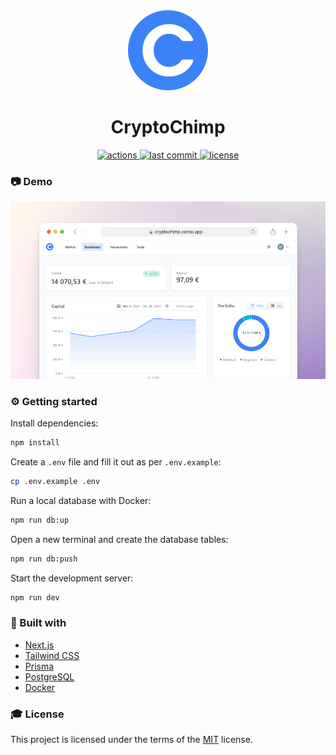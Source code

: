 <div align="center">
  <img src="./public/logo.svg" height="128px" width="128px"/>
  <h1>CryptoChimp</h1>
  <a href="https://github.com/MaximilianHagelstam/cryptochimp/actions">
    <img src="https://github.com/MaximilianHagelstam/cryptochimp/actions/workflows/ci.yml/badge.svg" alt="actions" />
  </a>
  <a href="https://github.com/MaximilianHagelstam/cryptochimp/commits/main">
    <img src="https://img.shields.io/github/last-commit/MaximilianHagelstam/cryptochimp" alt="last commit" />
  </a>
  <a href="https://github.com/MaximilianHagelstam/cryptochimp/blob/main/LICENSE">
    <img src="https://img.shields.io/github/license/MaximilianHagelstam/cryptochimp.svg" alt="license" />
  </a>
</div>

### 📷 Demo

<a href="https://cryptochimp.vercel.app/">
  <img src="screenshot.png" alt="screenshot" width="800"/>
</a>

### ⚙️ Getting started

Install dependencies:

```bash
npm install
```

Create a `.env` file and fill it out as per `.env.example`:

```bash
cp .env.example .env
```

Run a local database with Docker:

```bash
npm run db:up
```

Open a new terminal and create the database tables:

```bash
npm run db:push
```

Start the development server:

```bash
npm run dev
```

### 👾 Built with

- [Next.js](https://nextjs.org/)
- [Tailwind CSS](https://tailwindcss.com/)
- [Prisma](https://prisma.io/)
- [PostgreSQL](https://www.postgresql.org/)
- [Docker](https://www.docker.com/)

### 🎓 License

This project is licensed under the terms of the [MIT](https://choosealicense.com/licenses/mit/) license.
